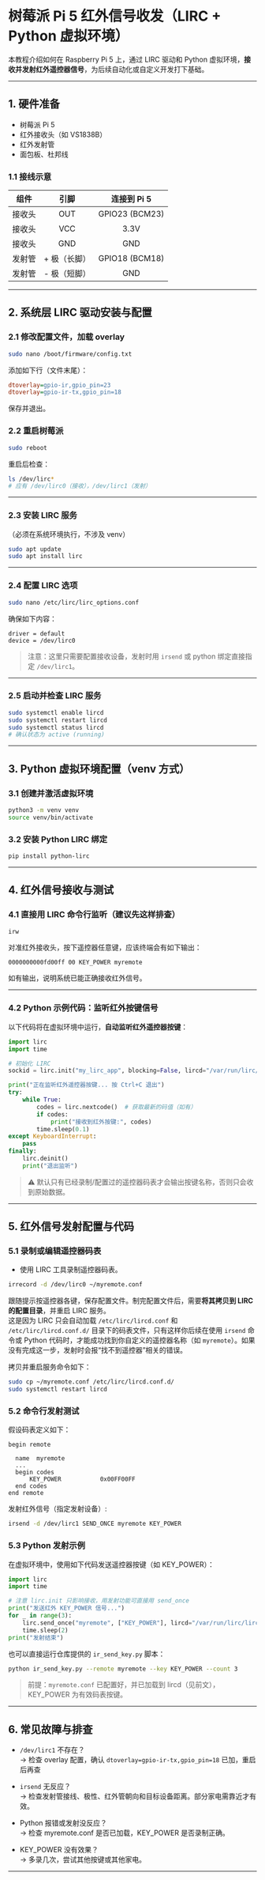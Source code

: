 
# 树莓派 Pi 5 红外信号收发（LIRC + Python 虚拟环境）

本教程介绍如何在 Raspberry Pi 5 上，通过 LIRC 驱动和 Python 虚拟环境，**接收并发射红外遥控器信号**，为后续自动化或自定义开发打下基础。

---

## 1. 硬件准备

- 树莓派 Pi 5
- 红外接收头（如 VS1838B）
- 红外发射管
- 面包板、杜邦线

### 1.1 接线示意

| 组件     | 引脚           | 连接到 Pi 5         |
|:--------:|:--------------:|:-------------------:|
| 接收头    | OUT            | GPIO23 (BCM23)      |
| 接收头    | VCC            | 3.3V                |
| 接收头    | GND            | GND                 |
| 发射管    | + 极（长脚）    | GPIO18 (BCM18)      |
| 发射管    | - 极（短脚）    | GND                 |

---

## 2. 系统层 LIRC 驱动安装与配置

### 2.1 修改配置文件，加载 overlay

```bash
sudo nano /boot/firmware/config.txt
```
添加如下行（文件末尾）：

```ini
dtoverlay=gpio-ir,gpio_pin=23
dtoverlay=gpio-ir-tx,gpio_pin=18
```

保存并退出。

### 2.2 重启树莓派

```bash
sudo reboot
```

重启后检查：

```bash
ls /dev/lirc*
# 应有 /dev/lirc0（接收），/dev/lirc1（发射）
```

---

### 2.3 安装 LIRC 服务

（必须在系统环境执行，不涉及 venv）

```bash
sudo apt update
sudo apt install lirc
```

---

### 2.4 配置 LIRC 选项

```bash
sudo nano /etc/lirc/lirc_options.conf
```

确保如下内容：

```
driver = default
device = /dev/lirc0
```
> 注意：这里只需要配置接收设备，发射时用 `irsend` 或 python 绑定直接指定 `/dev/lirc1`。

---

### 2.5 启动并检查 LIRC 服务

```bash
sudo systemctl enable lircd
sudo systemctl restart lircd
sudo systemctl status lircd
# 确认状态为 active (running)
```

---

## 3. Python 虚拟环境配置（venv 方式）

### 3.1 创建并激活虚拟环境

```bash
python3 -m venv venv
source venv/bin/activate
```

### 3.2 安装 Python LIRC 绑定

```bash
pip install python-lirc
```

---

## 4. 红外信号接收与测试

### 4.1 直接用 LIRC 命令行监听（建议先这样排查）

```bash
irw
```
对准红外接收头，按下遥控器任意键，应该终端会有如下输出：

```
0000000000fd00ff 00 KEY_POWER myremote
```

如有输出，说明系统已能正确接收红外信号。

---

### 4.2 Python 示例代码：监听红外按键信号

以下代码将在虚拟环境中运行，**自动监听红外遥控器按键**：

```python
import lirc
import time

# 初始化 LIRC
sockid = lirc.init("my_lirc_app", blocking=False, lircd="/var/run/lirc/lircd")

print("正在监听红外遥控器按键... 按 Ctrl+C 退出")
try:
    while True:
        codes = lirc.nextcode()  # 获取最新的码值（如有）
        if codes:
            print("接收到红外按键:", codes)
        time.sleep(0.1)
except KeyboardInterrupt:
    pass
finally:
    lirc.deinit()
    print("退出监听")
```

> ⚠️ 默认只有已经录制/配置过的遥控器码表才会输出按键名称，否则只会收到原始数据。

---

## 5. 红外信号发射配置与代码

### 5.1 录制或编辑遥控器码表

- 使用 LIRC 工具录制遥控器码表。

```bash
irrecord -d /dev/lirc0 ~/myremote.conf
```
跟随提示按遥控器各键，保存配置文件。制完配置文件后，需要**将其拷贝到 LIRC 的配置目录**，并重启 LIRC 服务。  
这是因为 LIRC 只会自动加载 `/etc/lirc/lircd.conf` 和 `/etc/lirc/lircd.conf.d/` 目录下的码表文件，只有这样你后续在使用 `irsend` 命令或 Python 代码时，才能成功找到你自定义的遥控器名称（如 `myremote`）。如果没有完成这一步，发射时会报“找不到遥控器”相关的错误。

拷贝并重启服务命令如下：

```bash
sudo cp ~/myremote.conf /etc/lirc/lircd.conf.d/
sudo systemctl restart lircd
```

### 5.2 命令行发射测试

假设码表定义如下：
```
begin remote

  name  myremote
  ...
  begin codes
      KEY_POWER           0x00FF00FF
  end codes
end remote
```

发射红外信号（指定发射设备）:
```bash
irsend -d /dev/lirc1 SEND_ONCE myremote KEY_POWER
```

### 5.3 Python 发射示例

在虚拟环境中，使用如下代码发送遥控器按键（如 KEY_POWER）：

```python
import lirc
import time

# 注意 lirc.init 只影响接收，用发射功能可直接用 send_once
print("发送红外 KEY_POWER 信号...")
for _ in range(3):
    lirc.send_once("myremote", ["KEY_POWER"], lircd="/var/run/lirc/lircd", device="/dev/lirc1")
    time.sleep(2)
print("发射结束")
```

也可以直接运行仓库提供的 `ir_send_key.py` 脚本：

```bash
python ir_send_key.py --remote myremote --key KEY_POWER --count 3
```

> 前提：`myremote.conf` 已配置好，并已加载到 lircd（见前文），KEY_POWER 为有效码表按键。

---

## 6. 常见故障与排查

- `/dev/lirc1` 不存在？  
  → 检查 overlay 配置，确认 `dtoverlay=gpio-ir-tx,gpio_pin=18` 已加，重启后再查

- `irsend` 无反应？  
  → 检查发射管接线、极性、红外管朝向和目标设备距离。部分家电需靠近才有效。

- Python 报错或发射没反应？  
  → 检查 myremote.conf 是否已加载，KEY_POWER 是否录制正确。

- KEY_POWER 没有效果？  
  → 多录几次，尝试其他按键或其他家电。

---

